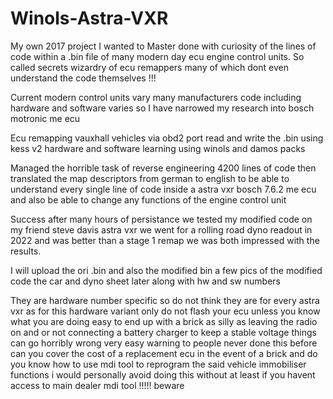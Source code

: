 # Winols-Astra-VXR
My own 2017 project I wanted to Master done with curiosity of the lines of code within a .bin file of many modern day ecu engine control units. So called secrets wizardry of ecu remappers many of which dont even understand the code themselves !!! 

Current modern control units vary many manufacturers code including hardware and software varies so I have narrowed my research into bosch motronic me ecu

Ecu remapping vauxhall vehicles via obd2 port read and write the .bin using kess v2 hardware 
and software learning using winols and damos packs

Managed the horrible task of reverse engineering 4200 lines of code then translated the map descriptors from german to english to be able to understand every single line of code inside a astra vxr bosch 7.6.2 me ecu and also be able to change any functions of the engine control unit 

Success after many hours of persistance we tested my modified code on my friend steve davis astra vxr we went for a rolling road dyno readout in 2022 and was better than a stage 1 remap we was both impressed with the results. 

I will upload the ori .bin and also the modified bin a few pics of the modified code the car and dyno sheet later along with hw and sw numbers

They are hardware number specific so do not think they are for every astra vxr as for this hardware variant only do not flash your ecu unless you know what you are doing easy to end up with a brick as silly as leaving the radio on and or not connecting a battery charger to keep a stable voltage things can go horribly wrong very easy warning to people never done this before can you cover the cost of a replacement ecu in the event of a brick and do you know how to use mdi tool to reprogram the said vehicle immobiliser functions i would personally avoid doing this without at least if you havent access to main dealer mdi tool !!!!! beware 
